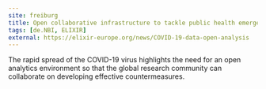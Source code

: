 ```yaml
---
site: freiburg
title: Open collaborative infrastructure to tackle public health emergencies
tags: [de.NBI, ELIXIR]
external: https://elixir-europe.org/news/COVID-19-data-open-analysis
---
```



The rapid spread of the COVID-19 virus highlights the need for an open analytics environment so that the global
research community can collaborate on developing effective countermeasures.
